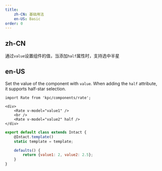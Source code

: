 ```yaml
---
title:
    zh-CN: 基础用法
    en-US: Basic
order: 0
---
```


## zh-CN

通过`value`设置组件的值，当添加`half`属性时，支持选中半星

## en-US

Set the value of the component with `value`. When adding the `half` attribute, it supports half-star selection.

```vdt
import Rate from 'kpc/components/rate';

<div>
    <Rate v-model="value1" />
    <br />
    <Rate v-model="value2" half />
</div>
```

```js
export default class extends Intact {
    @Intact.template()
    static template = template;

    defaults() {
        return {value1: 2, value2: 2.5};
    }
}
```

